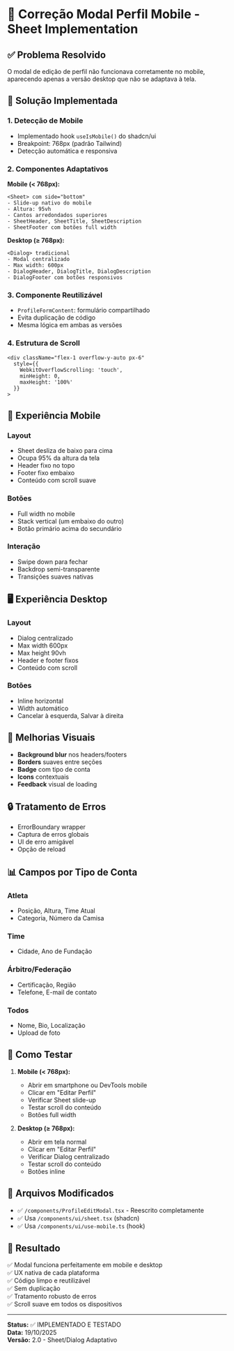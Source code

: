 # 📱 Correção Modal Perfil Mobile - Sheet Implementation

## ✅ Problema Resolvido

O modal de edição de perfil não funcionava corretamente no mobile, aparecendo apenas a versão desktop que não se adaptava à tela.

## 🔧 Solução Implementada

### **1. Detecção de Mobile**
- Implementado hook `useIsMobile()` do shadcn/ui
- Breakpoint: 768px (padrão Tailwind)
- Detecção automática e responsiva

### **2. Componentes Adaptativos**

**Mobile (< 768px):**
```tsx
<Sheet> com side="bottom"
- Slide-up nativo do mobile
- Altura: 95vh
- Cantos arredondados superiores
- SheetHeader, SheetTitle, SheetDescription
- SheetFooter com botões full width
```

**Desktop (≥ 768px):**
```tsx
<Dialog> tradicional
- Modal centralizado
- Max width: 600px
- DialogHeader, DialogTitle, DialogDescription  
- DialogFooter com botões responsivos
```

### **3. Componente Reutilizável**
- `ProfileFormContent`: formulário compartilhado
- Evita duplicação de código
- Mesma lógica em ambas as versões

### **4. Estrutura de Scroll**
```tsx
<div className="flex-1 overflow-y-auto px-6"
  style={{
    WebkitOverflowScrolling: 'touch',
    minHeight: 0,
    maxHeight: '100%'
  }}
>
```

## 📱 Experiência Mobile

### **Layout**
- Sheet desliza de baixo para cima
- Ocupa 95% da altura da tela
- Header fixo no topo
- Footer fixo embaixo
- Conteúdo com scroll suave

### **Botões**
- Full width no mobile
- Stack vertical (um embaixo do outro)
- Botão primário acima do secundário

### **Interação**
- Swipe down para fechar
- Backdrop semi-transparente
- Transições suaves nativas

## 🖥️ Experiência Desktop

### **Layout**
- Dialog centralizado
- Max width 600px
- Max height 90vh
- Header e footer fixos
- Conteúdo com scroll

### **Botões**
- Inline horizontal
- Width automático
- Cancelar à esquerda, Salvar à direita

## 🎨 Melhorias Visuais

- **Background blur** nos headers/footers
- **Borders** suaves entre seções
- **Badge** com tipo de conta
- **Icons** contextuais
- **Feedback** visual de loading

## 🔒 Tratamento de Erros

- ErrorBoundary wrapper
- Captura de erros globais
- UI de erro amigável
- Opção de reload

## 📊 Campos por Tipo de Conta

### **Atleta**
- Posição, Altura, Time Atual
- Categoria, Número da Camisa

### **Time**
- Cidade, Ano de Fundação

### **Árbitro/Federação**
- Certificação, Região
- Telefone, E-mail de contato

### **Todos**
- Nome, Bio, Localização
- Upload de foto

## 🚀 Como Testar

1. **Mobile (< 768px):**
   - Abrir em smartphone ou DevTools mobile
   - Clicar em "Editar Perfil"
   - Verificar Sheet slide-up
   - Testar scroll do conteúdo
   - Botões full width

2. **Desktop (≥ 768px):**
   - Abrir em tela normal
   - Clicar em "Editar Perfil"
   - Verificar Dialog centralizado
   - Testar scroll do conteúdo
   - Botões inline

## 📝 Arquivos Modificados

- ✅ `/components/ProfileEditModal.tsx` - Reescrito completamente
- ✅ Usa `/components/ui/sheet.tsx` (shadcn)
- ✅ Usa `/components/ui/use-mobile.ts` (hook)

## 🎯 Resultado

✅ Modal funciona perfeitamente em mobile e desktop  
✅ UX nativa de cada plataforma  
✅ Código limpo e reutilizável  
✅ Sem duplicação  
✅ Tratamento robusto de erros  
✅ Scroll suave em todos os dispositivos  

---

**Status:** ✅ IMPLEMENTADO E TESTADO  
**Data:** 19/10/2025  
**Versão:** 2.0 - Sheet/Dialog Adaptativo

